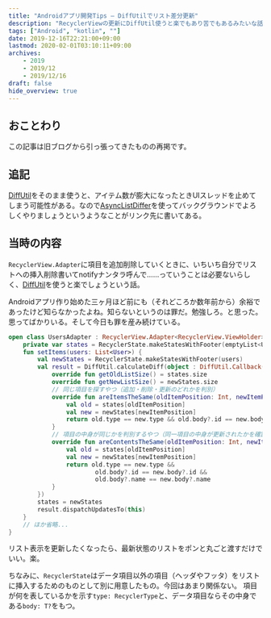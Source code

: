 ```yaml
---
title: "Androidアプリ開発Tips – DiffUtilでリスト差分更新"
description: "RecyclerViewの更新にDiffUtil使うと楽でもあり苦でもあるみたいな話"
tags: ["Android", "kotlin", ""]
date: 2019-12-16T22:21:00+09:00
lastmod: 2020-02-01T03:10:11+09:00
archives:
    - 2019
    - 2019/12
    - 2019/12/16
draft: false
hide_overview: true
---
```


## おことわり

この記事は旧ブログから引っ張ってきたものの再掲です。

## 追記

[DiffUtil](https://developer.android.com/reference/androidx/recyclerview/widget/DiffUtil)をそのまま使うと、アイテム数が膨大になったときUIスレッドを止めてしまう可能性がある。なので[AsyncListDiffer](https://developer.android.com/reference/androidx/recyclerview/widget/AsyncListDiffer)を使ってバックグラウンドでよろしくやりましょうというようなことがリンク先に書いてある。

## 当時の内容

`RecyclerView.Adapter`に項目を追加削除していくときに、いちいち自分でリストへの挿入削除書いてnotifyナンタラ呼んで……っていうことは必要ないらしく、[DiffUtil](https://developer.android.com/reference/androidx/recyclerview/widget/DiffUtil)を使うと楽でしょうという話。

Androidアプリ作り始めた三ヶ月ほど前にも（それどころか数年前から）余裕であったけど知らなかったよね。知らないというのは罪だ。勉強しろ。と思った。思ってばかりいる。そして今日も罪を産み続けている。

```kt
open class UsersAdapter : RecyclerView.Adapter<RecyclerView.ViewHolder>() {
    private var states = RecyclerState.makeStatesWithFooter(emptyList<User>())
    fun setItems(users: List<User>) {
        val newStates = RecyclerState.makeStatesWithFooter(users)
        val result = DiffUtil.calculateDiff(object : DiffUtil.Callback() {
            override fun getOldListSize() = states.size
            override fun getNewListSize() = newStates.size
            // 同じ項目を探すやつ（追加・削除・更新のどれかを判別）
            override fun areItemsTheSame(oldItemPosition: Int, newItemPosition: Int): Boolean {
                val old = states[oldItemPosition]
                val new = newStates[newItemPosition]
                return old.type == new.type && old.body?.id == new.body?.id
            }
            // 項目の中身が同じかを判別するやつ（同一項目の中身が更新されたかを確認）
            override fun areContentsTheSame(oldItemPosition: Int, newItemPosition: Int): Boolean {
                val old = states[oldItemPosition]
                val new = newStates[newItemPosition]
                return old.type == new.type &&
                        old.body?.id == new.body?.id &&
                        old.body?.name == new.body?.name
            }
        })
        states = newStates
        result.dispatchUpdatesTo(this)
    }
    // ほか省略...
}
```

リスト表示を更新したくなったら、最新状態のリストをポンと丸ごと渡すだけでいい。楽。

ちなみに、`RecyclerState`はデータ項目以外の項目（ヘッダやフッタ）をリストに挿入するためのものとして別に用意したもの。今回はあまり関係ない。
項目が何を表しているかを示す`type: RecyclerType`と、データ項目ならその中身である`body: T?`をもつ。
